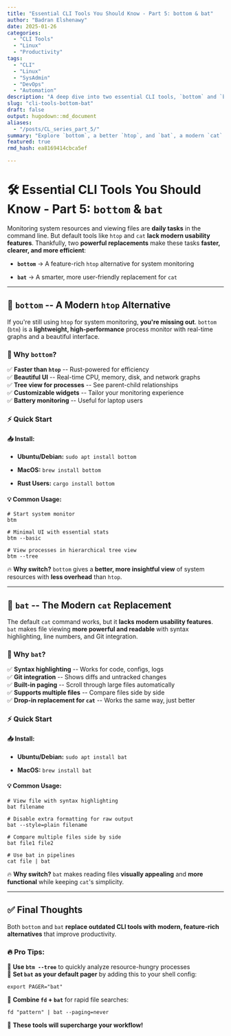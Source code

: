 ```yaml
---
title: "Essential CLI Tools You Should Know - Part 5: bottom & bat"
author: "Badran Elshenawy"
date: 2025-01-26
categories:
  - "CLI Tools"
  - "Linux"
  - "Productivity"
tags:
  - "CLI"
  - "Linux"
  - "SysAdmin"
  - "DevOps"
  - "Automation"
description: "A deep dive into two essential CLI tools, `bottom` and `bat`, that will enhance your workflow."
slug: "cli-tools-bottom-bat"
draft: false
output: hugodown::md_document
aliases:
  - "/posts/CL_series_part_5/"
summary: "Explore `bottom`, a better `htop`, and `bat`, a modern `cat` replacement to improve your Linux workflow."
featured: true
rmd_hash: ea8169414cbca5ef

---
```


# 🛠️ Essential CLI Tools You Should Know - Part 5: `bottom` & `bat`

Monitoring system resources and viewing files are **daily tasks** in the command line. But default tools like `htop` and `cat` **lack modern usability features**. Thankfully, two **powerful replacements** make these tasks **faster, clearer, and more efficient**:

-   **`bottom`** → A feature-rich `htop` alternative for system monitoring

-   **`bat`** → A smarter, more user-friendly replacement for `cat`

------------------------------------------------------------------------

## 🌟 `bottom` \-- A Modern `htop` Alternative

If you're still using `htop` for system monitoring, **you're missing out**. `bottom` (`btm`) is a **lightweight, high-performance** process monitor with real-time graphs and a beautiful interface.

### 🔹 Why `bottom`?

✅ **Faster than `htop`** -- Rust-powered for efficiency  
✅ **Beautiful UI** -- Real-time CPU, memory, disk, and network graphs  
✅ **Tree view for processes** -- See parent-child relationships  
✅ **Customizable widgets** -- Tailor your monitoring experience  
✅ **Battery monitoring** -- Useful for laptop users

### ⚡ Quick Start

#### 📥 Install:

-   **Ubuntu/Debian:** `sudo apt install bottom`

-   **MacOS:** `brew install bottom`

-   **Rust Users:** `cargo install bottom`

#### 💡 Common Usage:

    # Start system monitor
    btm  

    # Minimal UI with essential stats
    btm --basic  

    # View processes in hierarchical tree view
    btm --tree  

🔥 **Why switch?** `bottom` gives a **better, more insightful view** of system resources with **less overhead** than `htop`.

------------------------------------------------------------------------

## 🌟 `bat` \-- The Modern `cat` Replacement

The default `cat` command works, but it **lacks modern usability features**. `bat` makes file viewing **more powerful and readable** with syntax highlighting, line numbers, and Git integration.

### 🔹 Why `bat`?

✅ **Syntax highlighting** -- Works for code, configs, logs  
✅ **Git integration** -- Shows diffs and untracked changes  
✅ **Built-in paging** -- Scroll through large files automatically  
✅ **Supports multiple files** -- Compare files side by side  
✅ **Drop-in replacement for `cat`** -- Works the same way, just better

### ⚡ Quick Start

#### 📥 Install:

-   **Ubuntu/Debian:** `sudo apt install bat`

-   **MacOS:** `brew install bat`

#### 💡 Common Usage:

    # View file with syntax highlighting
    bat filename  

    # Disable extra formatting for raw output
    bat --style=plain filename  

    # Compare multiple files side by side
    bat file1 file2  

    # Use bat in pipelines
    cat file | bat  

🔥 **Why switch?** `bat` makes reading files **visually appealing** and **more functional** while keeping `cat`'s simplicity.

------------------------------------------------------------------------

## ✅ Final Thoughts

Both `bottom` and `bat` **replace outdated CLI tools with modern, feature-rich alternatives** that improve productivity.

### 🔥 Pro Tips:

🔸 **Use `btm --tree`** to quickly analyze resource-hungry processes  
🔸 **Set `bat` as your default pager** by adding this to your shell config:

    export PAGER="bat"

🔸 **Combine `fd` + `bat`** for rapid file searches:

    fd "pattern" | bat --paging=never

🚀 **These tools will supercharge your workflow!**

